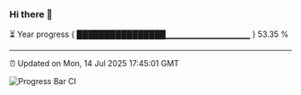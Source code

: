 ### Hi there 👋

⏳ Year progress { ████████████████▁▁▁▁▁▁▁▁▁▁▁▁▁▁ } 53.35 %

---

⏰ Updated on Mon, 14 Jul 2025 17:45:01 GMT

![Progress Bar CI](https://github.com/IshwaranRudhara/GIT-ACTION/workflows/Progress%20Bar%20CI/badge.svg)
